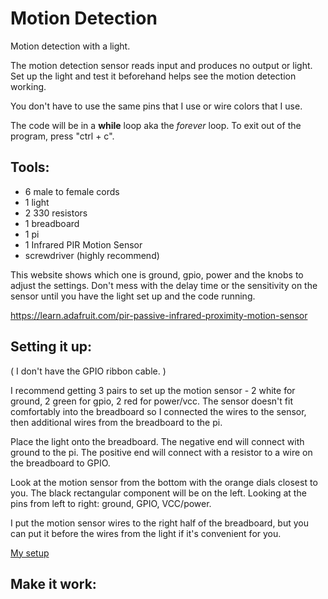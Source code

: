 # Motion Detection
Motion detection with a light.

The motion detection sensor reads input and produces no output or light. Set up the light and test it beforehand helps see the motion detection working.

You don't have to use the same pins that I use or wire colors that I use.

The code will be in a <b>while</b> loop aka the <i>forever</i> loop. To exit out of the program, press "ctrl + c".


## Tools:
* 6 male to female cords
* 1 light
* 2 330 resistors
* 1 breadboard
* 1 pi
* 1 Infrared PIR Motion Sensor
* screwdriver (highly recommend)

This website shows which one is ground, gpio, power and the knobs to adjust the settings. Don't mess with the delay time or the sensitivity on the sensor until you have the light set up and the code running.

https://learn.adafruit.com/pir-passive-infrared-proximity-motion-sensor

## Setting it up:
( I don't have the GPIO ribbon cable. )

I recommend getting 3 pairs to set up the motion sensor - 2 white for ground, 2 green for gpio, 2 red for power/vcc. The sensor doesn't fit comfortably into the breadboard so I connected the wires to the sensor, then additional wires from the breadboard to the pi.

Place the light onto the breadboard. The negative end will connect with ground to the pi. The positive end will connect with a resistor to a wire on the breadboard to GPIO.

Look at the motion sensor from the bottom with the orange dials closest to you. The black rectangular component will be on the left. Looking at the pins from left to right: ground, GPIO, VCC/power.

I put the motion sensor wires to the right half of the breadboard, but you can put it before the wires from the light if it's convenient for you.

[My setup](https://user-images.githubusercontent.com/100165896/163053344-796b186e-7fbe-48e0-b3fb-cb87cebf7ca4.jpeg)

## Make it work:

